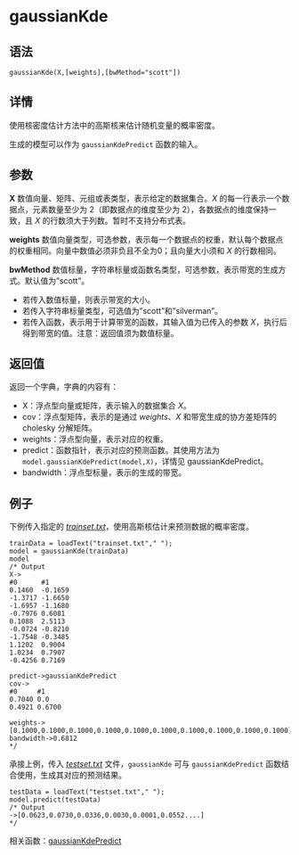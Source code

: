 # gaussianKde

## 语法

`gaussianKde(X,[weights],[bwMethod="scott"])`

## 详情

使用核密度估计方法中的高斯核来估计随机变量的概率密度。

生成的模型可以作为 `gaussianKdePredict` 函数的输入。

## 参数

**X** 数值向量、矩阵、元组或表类型，表示给定的数据集合。*X* 的每一行表示一个数据点，元素数量至少为 2（即数据点的维度至少为
2），各数据点的维度保持一致，且 *X* 的行数须大于列数。暂时不支持分布式表。

**weights** 数值向量类型，可选参数，表示每一个数据点的权重，默认每个数据点的权重相同。向量中数值必须非负且不全为0；且向量大小须和 *X*
的行数相同。

**bwMethod** 数值标量，字符串标量或函数名类型，可选参数，表示带宽的生成方式。默认值为”scott”。

* 若传入数值标量，则表示带宽的大小。
* 若传入字符串标量类型，可选值为”scott”和”silverman”。
* 若传入函数，表示用于计算带宽的函数，其输入值为已传入的参数 *X*，执行后得到带宽的值。注意：返回值须为数值标量。

## 返回值

返回一个字典，字典的内容有：

* X：浮点型向量或矩阵，表示输入的数据集合 *X*。
* cov：浮点型矩阵，表示的是通过 *weights*、*X* 和带宽生成的协方差矩阵的 cholesky 分解矩阵。
* weights：浮点型向量，表示对应的权重。
* predict：函数指针，表示对应的预测函数。其使用方法为
  `model.gaussianKdePredict(model,X)`，详情见
  gaussianKdePredict。
* bandwidth：浮点型标量，表示的生成的带宽。

## 例子

下例传入指定的 [*trainset.txt*](../data/trainset.txt)，使用高斯核估计来预测数据的概率密度。

```
trainData = loadText("trainset.txt"," ");
model = gaussianKde(trainData)
model
/* Output
X->
#0      #1
0.1460  -0.1659
-1.3717 -1.6650
-1.6957 -1.1680
-0.7976 0.6081
0.1088  2.5113
-0.0724 -0.8210
-1.7548 -0.3485
1.1202  0.9004
1.0234  0.7907
-0.4256 0.7169

predict->gaussianKdePredict
cov->
#0     #1
0.7040 0.0
0.4921 0.6700

weights->[0.1000,0.1000,0.1000,0.1000,0.1000,0.1000,0.1000,0.1000,0.1000,0.1000]
bandwidth->0.6812
*/
```

承接上例，传入 [*testset.txt*](../data/testset.txt)
文件，`gaussianKde` 可与 `gaussianKdePredict`
函数结合使用，生成其对应的预测结果。

```
testData = loadText("testset.txt"," ");
model.predict(testData)
/* Output
->[0.0623,0.0730,0.0336,0.0030,0.0001,0.0552....]
*/
```

相关函数：[gaussianKdePredict](gaussiankdepredict.md)

